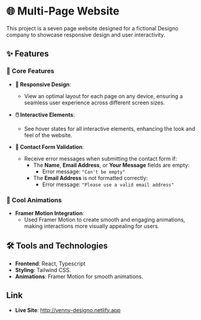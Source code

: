 # 🌐 Multi-Page Website

This project is a seven page website designed for a fictional Designo company to showcase responsive design and user interactivity.

## ✨ Features

### 🌟 Core Features

- **📱 Responsive Design**:

  - View an optimal layout for each page on any device, ensuring a seamless user experience across different screen sizes.

- **🖱️ Interactive Elements**:

  - See hover states for all interactive elements, enhancing the look and feel of the website.

- **📩 Contact Form Validation**:
  - Receive error messages when submitting the contact form if:
    - The **Name**, **Email Address**, or **Your Message** fields are empty:
      - Error message: `"Can't be empty"`
    - The **Email Address** is not formatted correctly:
      - Error message: `"Please use a valid email address"`

### 🎥 Cool Animations

- **Framer Motion Integration**:
  - Used Framer Motion to create smooth and engaging animations, making interactions more visually appealing for users.

## 🛠️ Tools and Technologies

- **Frontend**: React, Typescript
- **Styling**: Tailwind CSS.
- **Animations**: Framer Motion for smooth animations.

## Link

- **Live Site**: http://venny-designo.netlify.app
